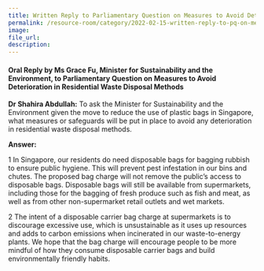 ```yaml
---  
title: Written Reply to Parliamentary Question on Measures to Avoid Deterioration in Residential Waste Disposal Methods by Ms Grace Fu, Minister for Sustainability and the Environment  
permalink: /resource-room/category/2022-02-15-written-reply-to-pq-on-measures-to-avoid-deterioration-in-residential-waste-disposal-methods/ 
image:  
file_url:  
description:  
---  
```


#### Oral Reply by Ms Grace Fu, Minister for Sustainability and the Environment, to Parliamentary Question on Measures to Avoid Deterioration in Residential Waste Disposal Methods

**Dr Shahira Abdullah:** To ask the Minister for Sustainability and the Environment given the move to reduce the use of plastic bags in Singapore, what measures or safeguards will be put in place to avoid any deterioration in residential waste disposal methods.

**Answer:**

1 In Singapore, our residents do need disposable bags for bagging rubbish to ensure public hygiene. This will prevent pest infestation in our bins and chutes. The proposed bag charge will not remove the public’s access to disposable bags.  Disposable bags will still be available from supermarkets, including those for the bagging of fresh produce such as fish and meat, as well as from other non-supermarket retail outlets and wet markets. 

2 The intent of a disposable carrier bag charge at supermarkets is to discourage excessive use, which is unsustainable as it uses up resources and adds to carbon emissions when incinerated in our waste-to-energy plants. We hope that the bag charge will encourage people to be more mindful of how they consume disposable carrier bags and build environmentally friendly habits. 
